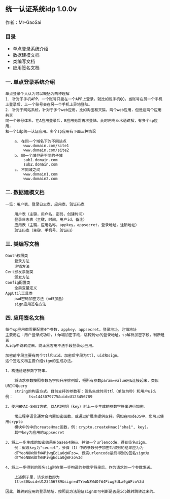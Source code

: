 ## 统一认证系统idp   1.0.0v

作者：Mr-GaoSai

### 目录
- 单点登录系统介绍
- 数据建模文档
- 类编写文档
- 应用签名文档

### 一. 单点登录系统介绍
	单点登录个人认为可以概括为两种理解
	1. 针对于手机APP，一个账号只能在一个APP上登录。就比如说手机QQ，当账号在另一个手机
	上登录后，上一个账号会在另一个手机上异地登陆。
	2. 针对于网站系统，针对于多个web应用，比如淘宝和天猫，两个web应用，但是这两个应用共享
	同一个账号体系。在A应用登录后，B应用无需再次登陆。此时用专业术语讲解，有多个sp应用，
	和一个idp统一认证应用。多个sp应用有下面三种情况
	
		a. 在同一个域名下的不同站点
			www.domain.com/site1
			www.domain.com/site2
		b. 同一个域但是不同的子域
			sub1.domain.com
			sub2.domain.com
		c. 不同域之间
			www.domain1.com
			www.domain2.com

### 二. 数据建模文档
	一览：用户表，登录日志表，应用表，验证码表
	
		用户表（主键，用户名，密码，创建时间）
		登录日志表（主键，时间，用户id，备注）
		应用表（主键，应用名称，appkey，appsecret，登录地址，注销地址）
		验证码表（主键，手机号，验证码）

### 三. 类编写文档
	Oauth权限类
		登录方法
		注销方法
	Cert颁发票据类
		颁发方法
	Config配置类
		全局变量定义
	AppUtil工具类
		pwd密码加密方法（md5加盐）
		sign应用签名方法
### 四. 应用签名文档
	每个sp应用都需要配置4个参数，appkey，appsecret，登录地址，注销地址
	主要用在：用户登录成功后，idp端加密字段，跳转到sp的登录地址，sp解析加密字段，判断是否
	从idp中跳转过来。防止黑客用不法手段登录sp应用。
	
	加密前字段主要有两个ttl和uid。加密后字段为ttl，uid和sign。
	这个签名文档主要介绍sign的生成办法。
	
	1、构造验证参数字符串。
	
		将请求参数按照参数名字典升序排列后，把所有参数param=value用&连接起来，类似URI中Query
		string的构造方式。目前支持的参数有：签名失效时间ttl（单位为秒）和用户uid。例：		ts=1443079775&uid=U123456789

	2、使用HMAC-SHA1方式，以API密钥（key）对上一步生成的参数字符串进行加密。
	
		常见程序语言通常会内置加密函数，或通过扩展库提供支持。例如在NodeJS中，您可以使用crypto
		模块中的中的createHmac函数，例：crypto.createHmac("sha1", key)。
		其中key为应用的appsecret

	3、将上一步生成的加密结果用base64编码，并做一个urlencode，得到签名sign。
		例：假设key为"secret"，步骤（1）中的参数例子加密后得到的结果应为为
		dTYeoN8WdOfW4PiwgEdLa0gWFzo=，做完urlencode最终得到的签名sign为
		dTYeoN8WdOfW4PiwgEdLa0gWFzo%3d

	4、将上一步得到的签名sig附在第一步构造的参数字符串后，作为请求的一个参数发送。

		上述例子里，请求参数即为
		ttl=30&uid=U123456789&sign=dTYeoN8WdOfW4PiwgEdLa0gWFzo%3d
	
	因此，跳转到应用的登录地址，按照此方法验证sign即可判断是否是idp跳转跳转过来的。
	
	
	